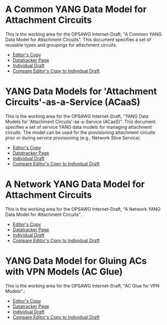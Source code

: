 # A Common YANG Data Model for Attachment Circuits

This is the working area for the OPSAWG Internet-Draft, "A Common YANG Data Model for Attachment Circuits". This document specifies a set of reusable types and groupings for attachment circuits.

* [Editor's Copy](https://boucadair.github.io/attachment-circuit-model/#go.draft-ietf-opsawg-teas-common-ac.html)
* [Datatracker Page](https://datatracker.ietf.org/doc/draft-ietf-opsawg-teas-common-ac)
* [Individual Draft](https://datatracker.ietf.org/doc/html/draft-boro-opsawg-teas-common-ac)
* [Compare Editor's Copy to Individual Draft](https://boucadair.github.io/attachment-circuit-model/#go.draft-ietf-opsawg-teas-common-ac.diff)

# YANG Data Models for 'Attachment Circuits'-as-a-Service (ACaaS)

This is the working area for the OPSAWG Internet-Draft, "YANG Data Models for 'Attachment Circuits'-as-a-Service (ACaaS)". This document specifies a set of service YANG data models for managing attachment circuits. The model can be used for the provisioning attachment circuits prior or during service provisioning (e.g., Network Slice Service).

* [Editor's Copy](https://boucadair.github.io/attachment-circuit-model/#go.draft-ietf-opsawg-teas-attachment-circuit.html)
* [Datatracker Page](https://datatracker.ietf.org/doc/draft-ietf-opsawg-teas-attachment-circuit)
* [Individual Draft](https://datatracker.ietf.org/doc/html/draft-boro-opsawg-teas-attachment-circuit)
* [Compare Editor's Copy to Individual Draft](https://boucadair.github.io/attachment-circuit-model/#go.draft-ietf-opsawg-teas-attachment-circuit.diff)

# A Network YANG Data Model for Attachment Circuits

This is the working area for the OPSAWG Internet-Draft, "A Network YANG Data Model for Attachment Circuits".

* [Editor's Copy](https://boucadair.github.io/attachment-circuit-model/#go.draft-ietf-opsawg-ntw-attachment-circuit.html)
* [Datatracker Page](https://datatracker.ietf.org/doc/draft-ietf-opsawg-ntw-attachment-circuit)
* [Individual Draft](https://datatracker.ietf.org/doc/html/draft-boro-opsawg-ntw-attachment-circuit)
* [Compare Editor's Copy to Individual Draft](https://boucadair.github.io/attachment-circuit-model/#go.draft-ietf-opsawg-ntw-attachment-circuit.diff)

# YANG Data Model for Gluing ACs with VPN Models (AC Glue)

This is the working area for the OPSAWG Internet-Draft, "AC Glue for VPN Models".:

* [Editor's Copy](https://boucadair.github.io/attachment-circuit-model/#go.draft-ietf-opsawg-ac-lxsm-lxnm-glue.html)
* [Datatracker Page](https://datatracker.ietf.org/doc/draft-ietf-opsawg-ac-lxsm-lxnm-glue)
* [Individual Draft](https://datatracker.ietf.org/doc/html/draft-boro-opsawg-ac-lxsm-lxnm-glue)
* [Compare Editor's Copy to Individual Draft](https://boucadair.github.io/attachment-circuit-model/#go.draft-ietf-opsawg-ac-lxsm-lxnm-glue.diff)



